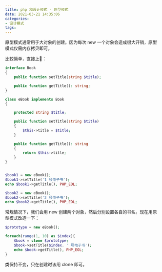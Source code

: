 ```yaml
---
title: php 和设计模式 - 原型模式
date: 2021-03-21 14:35:06
categories:
- 设计模式
tags:
---
```


原型模式通常用于大对象的创建。因为每次 new 一个对象会造成很大开销，原型模式仅需内存拷贝即可。

比较简单，直接上🌰：
```php
interface Book
{
    public function setTitle(string $title);

    public function getTitle(): string;
}

class eBook implements Book
{

    protected string $title;

    public function setTitle(string $title)
    {
        $this->title = $title;
    }

    public function getTitle(): string
    {
        return $this->title;
    }
}


$book1 = new eBook();
$book1->setTitle('1 号电子书');
echo $book1->getTitle(), PHP_EOL;

$book2 = new eBook();
$book2->setTitle('2 号电子书');
echo $book2->getTitle(), PHP_EOL;
```


常规情况下，我们会用 new 创建两个对象，然后分别设置各自的书名。现在用原型模式改造一下：
```php
$prototype = new eBook();

foreach(range(1, 10) as $index){
    $book = clone $prototype;
    $book->setTitle($index. ' 号电子书');
    echo $book->getTitle(), PHP_EOL;
}
```

类保持不变，只在创建时该用 clone 即可。